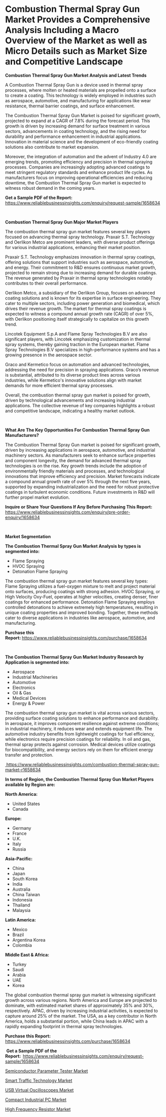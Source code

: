 <p><h1>Combustion Thermal Spray Gun Market Provides a Comprehensive Analysis Including a Macro Overview of the Market as well as Micro Details such as Market Size and Competitive Landscape</h1></p><p><strong>Combustion Thermal Spray Gun Market Analysis and Latest Trends</strong></p>
<p><p>A Combustion Thermal Spray Gun is a device used in thermal spray processes, where molten or heated materials are propelled onto a surface to create a coating. This technology is widely employed in industries such as aerospace, automotive, and manufacturing for applications like wear resistance, thermal barrier coatings, and surface enhancement.</p><p>The Combustion Thermal Spray Gun Market is poised for significant growth, projected to expand at a CAGR of 7.8% during the forecast period. This growth is driven by increasing demand for surface treatment in various sectors, advancements in coating technology, and the rising need for durability and performance enhancement in industrial applications. Innovation in material science and the development of eco-friendly coating solutions also contribute to market expansion.</p><p>Moreover, the integration of automation and the advent of Industry 4.0 are emerging trends, promoting efficiency and precision in thermal spraying processes. Companies are increasingly adopting advanced coatings to meet stringent regulatory standards and enhance product life cycles. As manufacturers focus on improving operational efficiencies and reducing downtime, the Combustion Thermal Spray Gun market is expected to witness robust demand in the coming years.</p></p>
<p><strong>Get a Sample PDF of the Report:&nbsp;</strong> <a href="https://www.reliablebusinessinsights.com/enquiry/request-sample/1658634?utm_campaign=60&utm_medium=2&utm_source=Github&utm_content=ia&utm_term=28092024&utm_id=combustion-thermal-spray-gun">https://www.reliablebusinessinsights.com/enquiry/request-sample/1658634</a></p>
<p>&nbsp;</p>
<p><strong>Combustion Thermal Spray Gun Major Market Players</strong></p>
<p><p>The combustion thermal spray gun market features several key players focused on advancing thermal spray technology. Praxair S.T. Technology and Oerlikon Metco are prominent leaders, with diverse product offerings for various industrial applications, enhancing their market position.</p><p>Praxair S.T. Technology emphasizes innovation in thermal spray coatings, offering solutions that support industries such as aerospace, automotive, and energy. Their commitment to R&D ensures continuous market growth, projected to remain strong due to increasing demand for durable coatings. The revenue generated by Praxair in thermal spray technologies notably contributes to their overall performance.</p><p>Oerlikon Metco, a subsidiary of the Oerlikon Group, focuses on advanced coating solutions and is known for its expertise in surface engineering. They cater to multiple sectors, including power generation and biomedical, which drives their revenue growth. The market for thermal spray coatings is expected to witness a compound annual growth rate (CAGR) of over 5%, with Oerlikon positioning itself strategically to capitalize on this growth trend.</p><p>Lincotek Equipment S.p.A and Flame Spray Technologies B.V are also significant players, with Lincotek emphasizing customization in thermal spray systems, thereby gaining traction in the European market. Flame Spray Technologies B.V specializes in high-performance systems and has a growing presence in the aerospace sector.</p><p>Graco and Kermetico focus on automation and advanced technologies, addressing the need for precision in spraying applications. Graco’s revenue is substantial, attributed to its diverse product lines across various industries, while Kermetico's innovative solutions align with market demands for more efficient thermal spray processes.</p><p>Overall, the combustion thermal spray gun market is poised for growth, driven by technological advancements and increasing industrial applications. The collective revenue of key companies highlights a robust and competitive landscape, indicating a healthy market outlook.</p></p>
<p>&nbsp;</p>
<p><strong>What Are The Key Opportunities For Combustion Thermal Spray Gun Manufacturers?</strong></p>
<p><p>The Combustion Thermal Spray Gun market is poised for significant growth, driven by increasing applications in aerospace, automotive, and industrial machinery sectors. As manufacturers seek to enhance surface properties and component longevity, the demand for advanced thermal spray technologies is on the rise. Key growth trends include the adoption of environmentally friendly materials and processes, and technological innovations that improve efficiency and precision. Market forecasts indicate a compound annual growth rate of over 5% through the next five years, supported by expanding industrialization and the need for robust protective coatings in turbulent economic conditions. Future investments in R&D will further propel market evolution.</p></p>
<p><strong>Inquire or Share Your Questions If Any Before Purchasing This Report:</strong> <a href="https://www.reliablebusinessinsights.com/enquiry/pre-order-enquiry/1658634?utm_campaign=60&utm_medium=2&utm_source=Github&utm_content=ia&utm_term=28092024&utm_id=combustion-thermal-spray-gun">https://www.reliablebusinessinsights.com/enquiry/pre-order-enquiry/1658634</a></p>
<p>&nbsp;</p>
<p><strong>Market Segmentation</strong></p>
<p><strong>The Combustion Thermal Spray Gun Market Analysis by types is segmented into:</strong></p>
<p><ul><li>Flame Spraying</li><li>HVOC Spraying</li><li>Detonation Flame Spraying</li></ul></p>
<p><p>The combustion thermal spray gun market features several key types: Flame Spraying utilizes a fuel-oxygen mixture to melt and project material onto surfaces, producing coatings with strong adhesion. HVOC Spraying, or High Velocity Oxy-Fuel, operates at higher velocities, creating denser, finer coatings for enhanced performance. Detonation Flame Spraying employs controlled detonations to achieve extremely high temperatures, resulting in unique coating properties and improved bonding. Together, these methods cater to diverse applications in industries like aerospace, automotive, and manufacturing.</p></p>
<p><strong>Purchase this Report:&nbsp;</strong><a href="https://www.reliablebusinessinsights.com/purchase/1658634?utm_campaign=60&utm_medium=2&utm_source=Github&utm_content=ia&utm_term=28092024&utm_id=combustion-thermal-spray-gun">https://www.reliablebusinessinsights.com/purchase/1658634</a></p>
<p>&nbsp;</p>
<p><strong>The Combustion Thermal Spray Gun Market Industry Research by Application is segmented into:</strong></p>
<p><ul><li>Aerospace</li><li>Industrial Machineries</li><li>Automotive</li><li>Electronics</li><li>Oil & Gas</li><li>Medical Devices</li><li>Energy & Power</li></ul></p>
<p><p>The combustion thermal spray gun market is vital across various sectors, providing surface coating solutions to enhance performance and durability. In aerospace, it improves component resilience against extreme conditions; in industrial machinery, it reduces wear and extends equipment life. The automotive industry benefits from lightweight coatings for fuel efficiency, while electronics require precision coatings for reliability. In oil and gas, thermal spray protects against corrosion. Medical devices utilize coatings for biocompatibility, and energy sectors rely on them for efficient energy transfer and protection.</p></p>
<p><a href="https://www.reliablebusinessinsights.com/combustion-thermal-spray-gun-market-r1658634?utm_campaign=60&utm_medium=2&utm_source=Github&utm_content=ia&utm_term=28092024&utm_id=combustion-thermal-spray-gun">&nbsp;https://www.reliablebusinessinsights.com/combustion-thermal-spray-gun-market-r1658634</a></p>
<p><strong>In terms of Region, the Combustion Thermal Spray Gun Market Players available by Region are:</strong></p>
<p>
    <p> <strong> North America: </strong>
        <ul>
            <li>United States</li>
            <li>Canada</li>
        </ul>
        </p> 
    <p> <strong> Europe: </strong>
        <ul>
            <li>Germany</li>
            <li>France</li>
            <li>U.K.</li>
            <li>Italy</li>
            <li>Russia</li>
        </ul>
        </p> 
    <p> <strong> Asia-Pacific: </strong>
        <ul>
            <li>China</li>
            <li>Japan</li>
            <li>South Korea</li>
            <li>India</li>
            <li>Australia</li>
            <li>China Taiwan</li>
            <li>Indonesia</li>
            <li>Thailand</li>
            <li>Malaysia</li>
        </ul>
        </p> 
    <p> <strong> Latin America: </strong>
        <ul>
            <li>Mexico</li>
            <li>Brazil</li>
            <li>Argentina Korea</li>
            <li>Colombia</li>
        </ul>
        </p> 
    <p> <strong> Middle East & Africa: </strong>
        <ul>
            <li>Turkey</li>
            <li>Saudi</li>
            <li>Arabia</li>
            <li>UAE</li>
            <li>Korea</li>
        </ul>
    </p>
    </p>
<p><p>The global combustion thermal spray gun market is witnessing significant growth across various regions. North America and Europe are projected to dominate, with estimated market shares of approximately 35% and 30%, respectively. APAC, driven by increasing industrial activities, is expected to capture around 25% of the market. The USA, as a key contributor in North America, holds a substantial portion, while China leads in APAC with a rapidly expanding footprint in thermal spray technologies.</p></p>
<p><strong>Purchase this Report: </strong><a href="https://www.reliablebusinessinsights.com/purchase/1658634?utm_campaign=60&utm_medium=2&utm_source=Github&utm_content=ia&utm_term=28092024&utm_id=combustion-thermal-spray-gun">https://www.reliablebusinessinsights.com/purchase/1658634</a></p>
<p>&nbsp;<strong>Get a Sample PDF of the Report:&nbsp;&nbsp;</strong><a href="https://www.reliablebusinessinsights.com/enquiry/request-sample/1658634?utm_campaign=60&utm_medium=2&utm_source=Github&utm_content=ia&utm_term=28092024&utm_id=combustion-thermal-spray-gun">https://www.reliablebusinessinsights.com/enquiry/request-sample/1658634</a></p>
<p><strong></strong></p>
<p><p><a href="https://issuu.com/reportprime-2/docs/semiconductor-parameter-tester-mark_63933fa2714b09?utm_campaign=60&utm_medium=2&utm_source=Github&utm_content=ia&utm_term=28092024&utm_id=combustion-thermal-spray-gun">Semiconductor Parameter Tester Market</a></p><p><a href="https://github.com/MarilynDouglas476/Market-Research-Report-List-1/blob/main/smart-traffic-technology-market.md?utm_campaign=60&utm_medium=2&utm_source=Github&utm_content=ia&utm_term=28092024&utm_id=combustion-thermal-spray-gun">Smart Traffic Technology Market</a></p><p><a href="https://issuu.com/reportprime-2/docs/usb-virtual-oscilloscopes-market-si_527ff48c50baeb?utm_campaign=60&utm_medium=2&utm_source=Github&utm_content=ia&utm_term=28092024&utm_id=combustion-thermal-spray-gun">USB Virtual Oscilloscopes Market</a></p><p><a href="https://www.linkedin.com/pulse/global-perspectives-compact-industrial-pc-market-yv4fe?trackingId=2WiOEwtKTa%2BV%2BCcAeSwmbQ%3D%3D&utm_campaign=60&utm_medium=2&utm_source=Github&utm_content=ia&utm_term=28092024&utm_id=combustion-thermal-spray-gun">Compact Industrial PC Market</a></p><p><a href="https://www.linkedin.com/pulse/high-frequency-resistor-market-global-insights-regional-tksge?trackingId=UmgcnphzTYaMrIZZDfWLSQ%3D%3D&utm_campaign=60&utm_medium=2&utm_source=Github&utm_content=ia&utm_term=28092024&utm_id=combustion-thermal-spray-gun">High Frequency Resistor Market</a></p></p>
